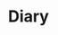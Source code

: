 ---
layout: list
type: category
title: Diary
slug: diary
sidebar: false
order: 8
description: >
  Memorable days and thoughts
---